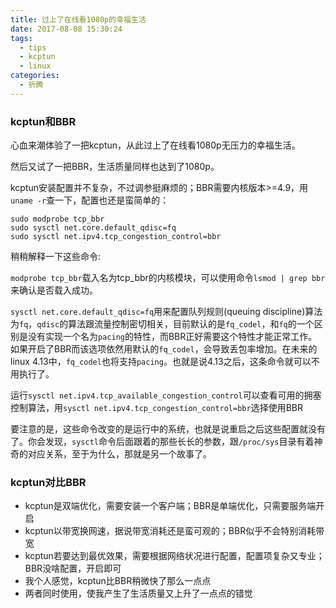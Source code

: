 ```yaml
---
title: 过上了在线看1080p的幸福生活
date: 2017-08-08 15:30:24
tags:
  - tips
  - kcptun
  - linux
categories:
  - 折腾
---
```


### kcptun和BBR

心血来潮体验了一把kcptun，从此过上了在线看1080p无压力的幸福生活。

然后又试了一把BBR，生活质量同样也达到了1080p。

kcptun安装配置并不复杂，不过调参挺麻烦的；BBR需要内核版本>=4.9，用`uname -r`查一下，配置也还是蛮简单的：

```shell
sudo modprobe tcp_bbr
sudo sysctl net.core.default_qdisc=fq
sudo sysctl net.ipv4.tcp_congestion_control=bbr
```

稍稍解释一下这些命令:

`modprobe tcp_bbr`载入名为tcp_bbr的内核模块，可以使用命令`lsmod | grep bbr`来确认是否载入成功。

`sysctl net.core.default_qdisc=fq`用来配置队列规则(queuing discipline)算法为`fq`，`qdisc`的算法跟流量控制密切相关，目前默认的是`fq_codel`，和`fq`的一个区别是没有实现一个名为`pacing`的特性，而BBR正好需要这个特性才能正常工作。如果开启了BBR而该选项依然用默认的`fq_codel`，会导致丢包率增加。在未来的linux 4.13中，`fq_codel`也将支持`pacing`。也就是说4.13之后，这条命令就可以不用执行了。

运行`sysctl net.ipv4.tcp_available_congestion_control`可以查看可用的拥塞控制算法，用`sysctl net.ipv4.tcp_congestion_control=bbr`选择使用BBR

要注意的是，这些命令改变的是运行中的系统，也就是说重启之后这些配置就没有了。你会发现，`sysctl`命令后面跟着的那些长长的参数，跟`/proc/sys`目录有着神奇的对应关系，至于为什么，那就是另一个故事了。


### kcptun对比BBR

* kcptun是双端优化，需要安装一个客户端；BBR是单端优化，只需要服务端开启
* kcptun以带宽换网速，据说带宽消耗还是蛮可观的；BBR似乎不会特别消耗带宽
* kcptun若要达到最优效果，需要根据网络状况进行配置，配置项复杂又专业；BBR没啥配置，开启即可
* 我个人感觉，kcptun比BBR稍微快了那么一点点
* 两者同时使用，使我产生了生活质量又上升了一点点的错觉
